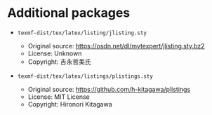 # Additional packages

- `texmf-dist/tex/latex/listing/jlisting.sty`
  - Original source: https://osdn.net/dl/mytexpert/jlisting.sty.bz2
  - License: Unknown
  - Copyright: 吉永哲美氏

- `texmf-dist/tex/latex/listings/plistings.sty`
  - Original source: https://github.com/h-kitagawa/plistings
  - License: MIT License
  - Copyright: Hironori Kitagawa